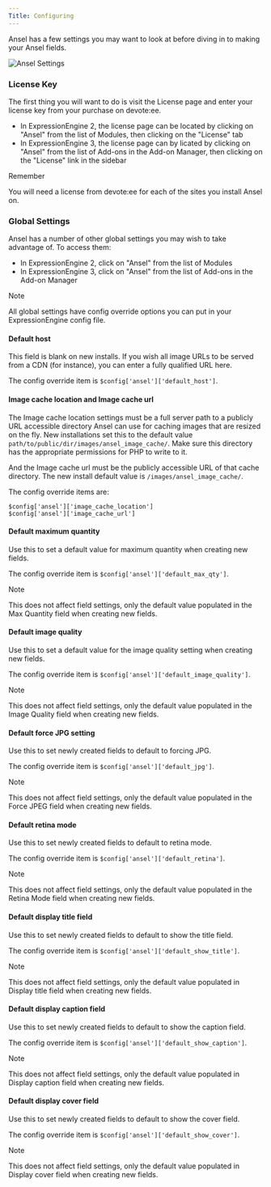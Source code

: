 ```yaml
---
Title: Configuring
---
```


Ansel has a few settings you may want to look at before diving in to making your Ansel fields.

![Ansel Settings](/assets/img/documentation/ansel/ansel-settings.png)

### License Key

The first thing you will want to do is visit the License page and enter your license key from your purchase on devote:ee.

- In ExpressionEngine 2, the license page can be located by clicking on "Ansel" from the list of Modules, then clicking on the "License" tab
- In ExpressionEngine 3, the license page can by licated by clicking on "Ansel" from the list of Add-ons in the Add-on Manager, then clicking on the "License" link in the sidebar

<div class="content-blocks__note">
	<div class="content-blocks__note-title">Remember</div>
	<p>You will need a license from devote:ee for each of the sites you install Ansel on.</p>
</div>

### Global Settings

Ansel has a number of other global settings you may wish to take advantage of. To access them:

- In ExpressionEngine 2, click on "Ansel" from the list of Modules
- In ExpressionEngine 3, click on "Ansel" from the list of Add-ons in the Add-on Manager

<div class="content-blocks__note">
	<div class="content-blocks__note-title">Note</div>
	<p>All global settings have config override options you can put in your ExpressionEngine config file.</p>
</div>

#### Default host

This field is blank on new installs. If you wish all image URLs to be served from a CDN (for instance), you can enter a fully qualified URL here.

The config override item is `$config['ansel']['default_host']`.

#### Image cache location and Image cache url

The Image cache location settings must be a full server path to a publicly URL accessible directory Ansel can use for caching images that are resized on the fly. New installations set this to the default value  `path/to/public/dir/images/ansel_image_cache/`. Make sure this directory has the appropriate permissions for PHP to write to it.

And the Image cache url must be the publicly accessible URL of that cache directory. The new install default value is `/images/ansel_image_cache/`.

The config override items are:

`$config['ansel']['image_cache_location']`  
`$config['ansel']['image_cache_url']`

#### Default maximum quantity

Use this to set a default value for maximum quantity when creating new fields.

The config override item is `$config['ansel']['default_max_qty']`.

<div class="content-blocks__note">
	<div class="content-blocks__note-title">Note</div>
	<p>This does not affect field settings, only the default value populated in the Max Quantity field when creating new fields.</p>
</div>

#### Default image quality

Use this to set a default value for the image quality setting when creating new fields.

The config override item is `$config['ansel']['default_image_quality']`.

<div class="content-blocks__note">
	<div class="content-blocks__note-title">Note</div>
	<p>This does not affect field settings, only the default value populated in the Image Quality field when creating new fields.</p>
</div>

#### Default force JPG setting

Use this to set newly created fields to default to forcing JPG.

The config override item is `$config['ansel']['default_jpg']`.

<div class="content-blocks__note">
	<div class="content-blocks__note-title">Note</div>
	<p>This does not affect field settings, only the default value populated in the Force JPEG field when creating new fields.</p>
</div>

#### Default retina mode

Use this to set newly created fields to default to retina mode.

The config override item is `$config['ansel']['default_retina']`.

<div class="content-blocks__note">
	<div class="content-blocks__note-title">Note</div>
	<p>This does not affect field settings, only the default value populated in the Retina Mode field when creating new fields.</p>
</div>

#### Default display title field

Use this to set newly created fields to default to show the title field.

The config override item is `$config['ansel']['default_show_title']`.

<div class="content-blocks__note">
	<div class="content-blocks__note-title">Note</div>
	<p>This does not affect field settings, only the default value populated in Display title field when creating new fields.</p>
</div>

#### Default display caption field

Use this to set newly created fields to default to show the caption field.

The config override item is `$config['ansel']['default_show_caption']`.

<div class="content-blocks__note">
	<div class="content-blocks__note-title">Note</div>
	<p>This does not affect field settings, only the default value populated in Display caption field when creating new fields.</p>
</div>

#### Default display cover field

Use this to set newly created fields to default to show the cover field.

The config override item is `$config['ansel']['default_show_cover']`.

<div class="content-blocks__note">
	<div class="content-blocks__note-title">Note</div>
	<p>This does not affect field settings, only the default value populated in Display cover field when creating new fields.</p>
</div>
